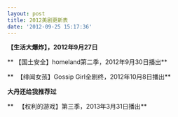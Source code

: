 ```yaml
---
layout: post
title: 2012美剧更新表
date: '2012-09-25 15:17:36'
---
```



**【生活大爆炸】，2012年9月27日**

** 【国土安全】homeland第二季，2012年9月30日播出**

**  【绯闻女孩】Gossip Girl全剧终，2012年10月8日播出**

**大丹还给我推荐过**

**   【权利的游戏】第三季，2013年3月31日播出**


